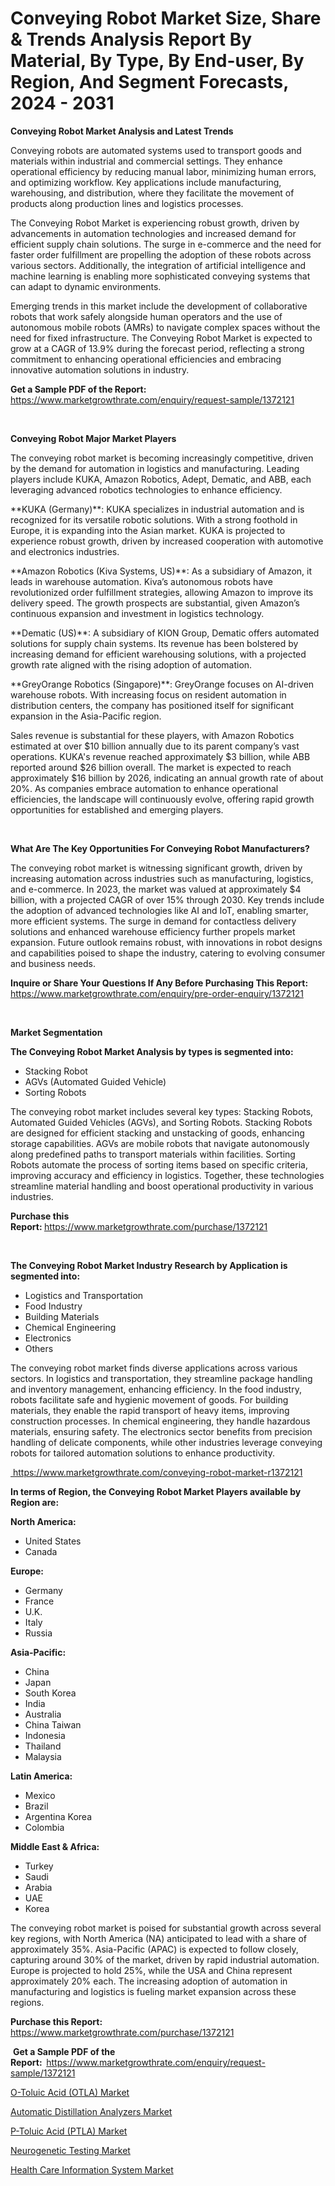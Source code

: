 <p><h1>Conveying Robot Market Size, Share & Trends Analysis Report By Material, By Type, By End-user, By Region, And Segment Forecasts, 2024 - 2031</h1></p><p><strong>Conveying Robot Market Analysis and Latest Trends</strong></p>
<p><p>Conveying robots are automated systems used to transport goods and materials within industrial and commercial settings. They enhance operational efficiency by reducing manual labor, minimizing human errors, and optimizing workflow. Key applications include manufacturing, warehousing, and distribution, where they facilitate the movement of products along production lines and logistics processes.</p><p>The Conveying Robot Market is experiencing robust growth, driven by advancements in automation technologies and increased demand for efficient supply chain solutions. The surge in e-commerce and the need for faster order fulfillment are propelling the adoption of these robots across various sectors. Additionally, the integration of artificial intelligence and machine learning is enabling more sophisticated conveying systems that can adapt to dynamic environments.</p><p>Emerging trends in this market include the development of collaborative robots that work safely alongside human operators and the use of autonomous mobile robots (AMRs) to navigate complex spaces without the need for fixed infrastructure. The Conveying Robot Market is expected to grow at a CAGR of 13.9% during the forecast period, reflecting a strong commitment to enhancing operational efficiencies and embracing innovative automation solutions in industry.</p></p>
<p><strong>Get a Sample PDF of the Report:&nbsp;</strong> <a href="https://www.marketgrowthrate.com/enquiry/request-sample/1372121">https://www.marketgrowthrate.com/enquiry/request-sample/1372121</a></p>
<p>&nbsp;</p>
<p><strong>Conveying Robot Major Market Players</strong></p>
<p><p>The conveying robot market is becoming increasingly competitive, driven by the demand for automation in logistics and manufacturing. Leading players include KUKA, Amazon Robotics, Adept, Dematic, and ABB, each leveraging advanced robotics technologies to enhance efficiency.</p><p>**KUKA (Germany)**: KUKA specializes in industrial automation and is recognized for its versatile robotic solutions. With a strong foothold in Europe, it is expanding into the Asian market. KUKA is projected to experience robust growth, driven by increased cooperation with automotive and electronics industries.</p><p>**Amazon Robotics (Kiva Systems, US)**: As a subsidiary of Amazon, it leads in warehouse automation. Kiva’s autonomous robots have revolutionized order fulfillment strategies, allowing Amazon to improve its delivery speed. The growth prospects are substantial, given Amazon’s continuous expansion and investment in logistics technology.</p><p>**Dematic (US)**: A subsidiary of KION Group, Dematic offers automated solutions for supply chain systems. Its revenue has been bolstered by increasing demand for efficient warehousing solutions, with a projected growth rate aligned with the rising adoption of automation. </p><p>**GreyOrange Robotics (Singapore)**: GreyOrange focuses on AI-driven warehouse robots. With increasing focus on resident automation in distribution centers, the company has positioned itself for significant expansion in the Asia-Pacific region.</p><p>Sales revenue is substantial for these players, with Amazon Robotics estimated at over $10 billion annually due to its parent company’s vast operations. KUKA's revenue reached approximately $3 billion, while ABB reported around $26 billion overall. The market is expected to reach approximately $16 billion by 2026, indicating an annual growth rate of about 20%. As companies embrace automation to enhance operational efficiencies, the landscape will continuously evolve, offering rapid growth opportunities for established and emerging players.</p></p>
<p>&nbsp;</p>
<p><strong>What Are The Key Opportunities For Conveying Robot Manufacturers?</strong></p>
<p><p>The conveying robot market is witnessing significant growth, driven by increasing automation across industries such as manufacturing, logistics, and e-commerce. In 2023, the market was valued at approximately $4 billion, with a projected CAGR of over 15% through 2030. Key trends include the adoption of advanced technologies like AI and IoT, enabling smarter, more efficient systems. The surge in demand for contactless delivery solutions and enhanced warehouse efficiency further propels market expansion. Future outlook remains robust, with innovations in robot designs and capabilities poised to shape the industry, catering to evolving consumer and business needs.</p></p>
<p><strong>Inquire or Share Your Questions If Any Before Purchasing This Report:</strong> <a href="https://www.marketgrowthrate.com/enquiry/pre-order-enquiry/1372121">https://www.marketgrowthrate.com/enquiry/pre-order-enquiry/1372121</a></p>
<p>&nbsp;</p>
<p><strong>Market Segmentation</strong></p>
<p><strong>The Conveying Robot Market Analysis by types is segmented into:</strong></p>
<p><ul><li>Stacking Robot</li><li>AGVs (Automated Guided Vehicle)</li><li>Sorting Robots</li></ul></p>
<p><p>The conveying robot market includes several key types: Stacking Robots, Automated Guided Vehicles (AGVs), and Sorting Robots. Stacking Robots are designed for efficient stacking and unstacking of goods, enhancing storage capabilities. AGVs are mobile robots that navigate autonomously along predefined paths to transport materials within facilities. Sorting Robots automate the process of sorting items based on specific criteria, improving accuracy and efficiency in logistics. Together, these technologies streamline material handling and boost operational productivity in various industries.</p></p>
<p><strong>Purchase this Report:&nbsp;</strong><a href="https://www.marketgrowthrate.com/purchase/1372121">https://www.marketgrowthrate.com/purchase/1372121</a></p>
<p>&nbsp;</p>
<p><strong>The Conveying Robot Market Industry Research by Application is segmented into:</strong></p>
<p><ul><li>Logistics and Transportation</li><li>Food Industry</li><li>Building Materials</li><li>Chemical Engineering</li><li>Electronics</li><li>Others</li></ul></p>
<p><p>The conveying robot market finds diverse applications across various sectors. In logistics and transportation, they streamline package handling and inventory management, enhancing efficiency. In the food industry, robots facilitate safe and hygienic movement of goods. For building materials, they enable the rapid transport of heavy items, improving construction processes. In chemical engineering, they handle hazardous materials, ensuring safety. The electronics sector benefits from precision handling of delicate components, while other industries leverage conveying robots for tailored automation solutions to enhance productivity.</p></p>
<p><a href="https://www.marketgrowthrate.com/conveying-robot-market-r1372121">&nbsp;https://www.marketgrowthrate.com/conveying-robot-market-r1372121</a></p>
<p><strong>In terms of Region, the Conveying Robot Market Players available by Region are:</strong></p>
<p>
    <p> <strong> North America: </strong>
        <ul>
            <li>United States</li>
            <li>Canada</li>
        </ul>
        </p> 
    <p> <strong> Europe: </strong>
        <ul>
            <li>Germany</li>
            <li>France</li>
            <li>U.K.</li>
            <li>Italy</li>
            <li>Russia</li>
        </ul>
        </p> 
    <p> <strong> Asia-Pacific: </strong>
        <ul>
            <li>China</li>
            <li>Japan</li>
            <li>South Korea</li>
            <li>India</li>
            <li>Australia</li>
            <li>China Taiwan</li>
            <li>Indonesia</li>
            <li>Thailand</li>
            <li>Malaysia</li>
        </ul>
        </p> 
    <p> <strong> Latin America: </strong>
        <ul>
            <li>Mexico</li>
            <li>Brazil</li>
            <li>Argentina Korea</li>
            <li>Colombia</li>
        </ul>
        </p> 
    <p> <strong> Middle East & Africa: </strong>
        <ul>
            <li>Turkey</li>
            <li>Saudi</li>
            <li>Arabia</li>
            <li>UAE</li>
            <li>Korea</li>
        </ul>
    </p>
    </p>
<p><p>The conveying robot market is poised for substantial growth across several key regions, with North America (NA) anticipated to lead with a share of approximately 35%. Asia-Pacific (APAC) is expected to follow closely, capturing around 30% of the market, driven by rapid industrial automation. Europe is projected to hold 25%, while the USA and China represent approximately 20% each. The increasing adoption of automation in manufacturing and logistics is fueling market expansion across these regions.</p></p>
<p><strong>Purchase this Report: </strong><a href="https://www.marketgrowthrate.com/purchase/1372121">https://www.marketgrowthrate.com/purchase/1372121</a></p>
<p>&nbsp;<strong>Get a Sample PDF of the Report:&nbsp;&nbsp;</strong><a href="https://www.marketgrowthrate.com/enquiry/request-sample/1372121">https://www.marketgrowthrate.com/enquiry/request-sample/1372121</a></p>
<p><strong></strong></p>
<p><p><a href="https://issuu.com/reportprime-2/docs/o-toluic-acid-otla-market-size-2030_da1bec899cdcea">O-Toluic Acid (OTLA) Market</a></p><p><a href="https://medium.com/@josephmorgnmelgfbx/unveiling-market-trends-global-automatic-distillation-analyzers-market-growth-and-regional-f2f3716218e6?postPublishedType=repub">Automatic Distillation Analyzers Market</a></p><p><a href="https://issuu.com/reportprime-2/docs/p-toluic-acid-ptla-market-size-2030_d3fe6622163bfb">P-Toluic Acid (PTLA) Market</a></p><p><a href="https://www.linkedin.com/pulse/neurogenetic-testing-market-research-report-forecast-growth-mdnqc">Neurogenetic Testing Market</a></p><p><a href="https://www.linkedin.com/pulse/strategic-roadmap-global-health-care-information-system-market-ihbtc">Health Care Information System Market</a></p></p>